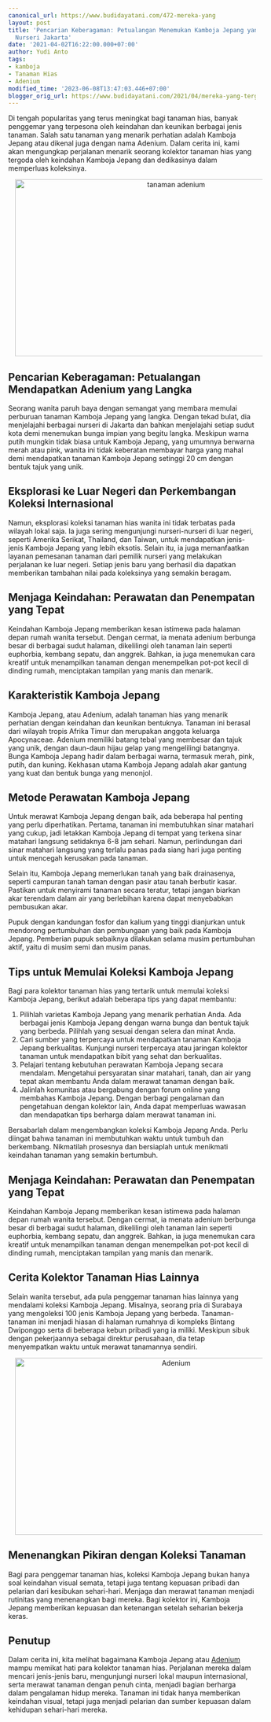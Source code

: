 ```yaml
---
canonical_url: https://www.budidayatani.com/472-mereka-yang
layout: post
title: 'Pencarian Keberagaman: Petualangan Menemukan Kamboja Jepang yang Langka di
  Nurseri Jakarta'
date: '2021-04-02T16:22:00.000+07:00'
author: Yudi Anto
tags:
- kamboja
- Tanaman Hias
- Adenium
modified_time: '2023-06-08T13:47:03.446+07:00'
blogger_orig_url: https://www.budidayatani.com/2021/04/mereka-yang-tergoda-kamboja-jepang.html
---
```


<p>Di tengah popularitas yang terus meningkat bagi tanaman hias, banyak penggemar yang terpesona oleh keindahan dan keunikan berbagai jenis tanaman. Salah satu tanaman yang menarik perhatian adalah Kamboja Jepang atau dikenal juga dengan nama Adenium. Dalam cerita ini, kami akan mengungkap perjalanan menarik seorang kolektor tanaman hias yang tergoda oleh keindahan Kamboja Jepang dan dedikasinya dalam memperluas koleksinya.</p><div class="separator" style="clear: both; text-align: center;"><a href="https://blogger.googleusercontent.com/img/b/R29vZ2xl/AVvXsEhBkn1f00PZ4PUZuKW6W0tvrqoq_mm54S1kOqSTw8u92CG5126zBCIoVahNyW5Mg9FNkg_1h_1E6MJOOxf15suFGHu4U9EEckFyW0GWpC0vk9bEd9kUMpQtW1pxybif-c6uVYWxkpoMl9uZs72qXiALV0XTtB-EKGwkYLpd3-rKSVMMO4G8-SR5EBfWmw/s2133/httpswww.budidayatani.com202104mereka-yang-tergoda-kamboja-jepang.html.jpg" imageanchor="1" style="margin-left: 1em; margin-right: 1em;"><img alt="tanaman adenium" border="0" data-original-height="1200" data-original-width="2133" height="360" src="https://blogger.googleusercontent.com/img/b/R29vZ2xl/AVvXsEhBkn1f00PZ4PUZuKW6W0tvrqoq_mm54S1kOqSTw8u92CG5126zBCIoVahNyW5Mg9FNkg_1h_1E6MJOOxf15suFGHu4U9EEckFyW0GWpC0vk9bEd9kUMpQtW1pxybif-c6uVYWxkpoMl9uZs72qXiALV0XTtB-EKGwkYLpd3-rKSVMMO4G8-SR5EBfWmw/w640-h360/httpswww.budidayatani.com202104mereka-yang-tergoda-kamboja-jepang.html.jpg" width="640" /></a></div><h2>Pencarian Keberagaman: Petualangan Mendapatkan Adenium yang Langka</h2><p>Seorang wanita paruh baya dengan semangat yang membara memulai perburuan tanaman Kamboja Jepang yang langka. Dengan tekad bulat, dia menjelajahi berbagai nurseri di Jakarta dan bahkan menjelajahi setiap sudut kota demi menemukan bunga impian yang begitu langka. Meskipun warna putih mungkin tidak biasa untuk Kamboja Jepang, yang umumnya berwarna merah atau pink, wanita ini tidak keberatan membayar harga yang mahal demi mendapatkan tanaman Kamboja Jepang setinggi 20 cm dengan bentuk tajuk yang unik.</p><h2>Eksplorasi ke Luar Negeri dan Perkembangan Koleksi Internasional</h2><p>Namun, eksplorasi koleksi tanaman hias wanita ini tidak terbatas pada wilayah lokal saja. Ia juga sering mengunjungi nurseri-nurseri di luar negeri, seperti Amerika Serikat, Thailand, dan Taiwan, untuk mendapatkan jenis-jenis Kamboja Jepang yang lebih eksotis. Selain itu, ia juga memanfaatkan layanan pemesanan tanaman dari pemilik nurseri yang melakukan perjalanan ke luar negeri. Setiap jenis baru yang berhasil dia dapatkan memberikan tambahan nilai pada koleksinya yang semakin beragam.</p><h2>Menjaga Keindahan: Perawatan dan Penempatan yang Tepat</h2><p>Keindahan Kamboja Jepang memberikan kesan istimewa pada halaman depan rumah wanita tersebut. Dengan cermat, ia menata adenium berbunga besar di berbagai sudut halaman, dikelilingi oleh tanaman lain seperti euphorbia, kembang sepatu, dan anggrek. Bahkan, ia juga menemukan cara kreatif untuk menampilkan tanaman dengan menempelkan pot-pot kecil di dinding rumah, menciptakan tampilan yang manis dan menarik.</p><h2>Karakteristik Kamboja Jepang</h2><p>Kamboja Jepang, atau Adenium, adalah tanaman hias yang menarik perhatian dengan keindahan dan keunikan bentuknya. Tanaman ini berasal dari wilayah tropis Afrika Timur dan merupakan anggota keluarga Apocynaceae. Adenium memiliki batang tebal yang membesar dan tajuk yang unik, dengan daun-daun hijau gelap yang mengelilingi batangnya. Bunga Kamboja Jepang hadir dalam berbagai warna, termasuk merah, pink, putih, dan kuning. Kekhasan utama Kamboja Jepang adalah akar gantung yang kuat dan bentuk bunga yang menonjol.</p><h2>Metode Perawatan Kamboja Jepang</h2><p>Untuk merawat Kamboja Jepang dengan baik, ada beberapa hal penting yang perlu diperhatikan. Pertama, tanaman ini membutuhkan sinar matahari yang cukup, jadi letakkan Kamboja Jepang di tempat yang terkena sinar matahari langsung setidaknya 6-8 jam sehari. Namun, perlindungan dari sinar matahari langsung yang terlalu panas pada siang hari juga penting untuk mencegah kerusakan pada tanaman.</p><p>Selain itu, Kamboja Jepang memerlukan tanah yang baik drainasenya, seperti campuran tanah taman dengan pasir atau tanah berbutir kasar. Pastikan untuk menyirami tanaman secara teratur, tetapi jangan biarkan akar terendam dalam air yang berlebihan karena dapat menyebabkan pembusukan akar.</p><p>Pupuk dengan kandungan fosfor dan kalium yang tinggi dianjurkan untuk mendorong pertumbuhan dan pembungaan yang baik pada Kamboja Jepang. Pemberian pupuk sebaiknya dilakukan selama musim pertumbuhan aktif, yaitu di musim semi dan musim panas.</p><h2>Tips untuk Memulai Koleksi Kamboja Jepang</h2><p>Bagi para kolektor tanaman hias yang tertarik untuk memulai koleksi Kamboja Jepang, berikut adalah beberapa tips yang dapat membantu:</p><ol><li>Pilihlah varietas Kamboja Jepang yang menarik perhatian Anda. Ada berbagai jenis Kamboja Jepang dengan warna bunga dan bentuk tajuk yang berbeda. Pilihlah yang sesuai dengan selera dan minat Anda.</li><li>Cari sumber yang terpercaya untuk mendapatkan tanaman Kamboja Jepang berkualitas. Kunjungi nurseri terpercaya atau jaringan kolektor tanaman untuk mendapatkan bibit yang sehat dan berkualitas.</li><li>Pelajari tentang kebutuhan perawatan Kamboja Jepang secara mendalam. Mengetahui persyaratan sinar matahari, tanah, dan air yang tepat akan membantu Anda dalam merawat tanaman dengan baik.</li><li>Jalinlah komunitas atau bergabung dengan forum online yang membahas Kamboja Jepang. Dengan berbagi pengalaman dan pengetahuan dengan kolektor lain, Anda dapat memperluas wawasan dan mendapatkan tips berharga dalam merawat tanaman ini.</li></ol><p>Bersabarlah dalam mengembangkan koleksi Kamboja Jepang Anda. Perlu diingat bahwa tanaman ini membutuhkan waktu untuk tumbuh dan berkembang. Nikmatilah prosesnya dan bersiaplah untuk menikmati keindahan tanaman yang semakin bertumbuh.</p><h2>Menjaga Keindahan: Perawatan dan Penempatan yang Tepat</h2><p>Keindahan Kamboja Jepang memberikan kesan istimewa pada halaman depan rumah wanita tersebut. Dengan cermat, ia menata adenium berbunga besar di berbagai sudut halaman, dikelilingi oleh tanaman lain seperti euphorbia, kembang sepatu, dan anggrek. Bahkan, ia juga menemukan cara kreatif untuk menampilkan tanaman dengan menempelkan pot-pot kecil di dinding rumah, menciptakan tampilan yang manis dan menarik.</p><h2>Cerita Kolektor Tanaman Hias Lainnya</h2><p>Selain wanita tersebut, ada pula penggemar tanaman hias lainnya yang mendalami koleksi Kamboja Jepang. Misalnya, seorang pria di Surabaya yang mengoleksi 100 jenis Kamboja Jepang yang berbeda. Tanaman-tanaman ini menjadi hiasan di halaman rumahnya di kompleks Bintang Dwiponggo serta di beberapa kebun pribadi yang ia miliki. Meskipun sibuk dengan pekerjaannya sebagai direktur perusahaan, dia tetap menyempatkan waktu untuk merawat tanamannya sendiri.</p><div class="separator" style="clear: both; text-align: center;"><a href="https://blogger.googleusercontent.com/img/b/R29vZ2xl/AVvXsEiuNl0XDM12gQ54qz9BwEepJPdQz0KkGqYsSatgk6ONr4giQXT1VlN-KKbu4HmqoElpRjkprxlC2pEZJgfvH8jZPRLpSxrK9caKhtFChvGfRavrRmOtoVZ-WkTpPZcYUjFrlq0_UlwIw75iWfMYs1cFpqqdYjbH5Vhywd4kABQWo9eyUXA9SoSbhK_QAw/s2133/Adenium.jpg" imageanchor="1" style="margin-left: 1em; margin-right: 1em;"><img alt="Adenium" border="0" data-original-height="1200" data-original-width="2133" height="360" src="https://blogger.googleusercontent.com/img/b/R29vZ2xl/AVvXsEiuNl0XDM12gQ54qz9BwEepJPdQz0KkGqYsSatgk6ONr4giQXT1VlN-KKbu4HmqoElpRjkprxlC2pEZJgfvH8jZPRLpSxrK9caKhtFChvGfRavrRmOtoVZ-WkTpPZcYUjFrlq0_UlwIw75iWfMYs1cFpqqdYjbH5Vhywd4kABQWo9eyUXA9SoSbhK_QAw/w640-h360/Adenium.jpg" width="640" /></a></div><h2>Menenangkan Pikiran dengan Koleksi Tanaman</h2><p>Bagi para penggemar tanaman hias, koleksi Kamboja Jepang bukan hanya soal keindahan visual semata, tetapi juga tentang kepuasan pribadi dan pelarian dari kesibukan sehari-hari. Menjaga dan merawat tanaman menjadi rutinitas yang menenangkan bagi mereka. Bagi kolektor ini, Kamboja Jepang memberikan kepuasan dan ketenangan setelah seharian bekerja keras.</p><h2>Penutup</h2><p>Dalam cerita ini, kita melihat bagaimana Kamboja Jepang atau <a href="https://www.budidayatani.com/search/label/Adenium">Adenium</a> mampu memikat hati para kolektor tanaman hias. Perjalanan mereka dalam mencari jenis-jenis baru, mengunjungi nurseri lokal maupun internasional, serta merawat tanaman dengan penuh cinta, menjadi bagian berharga dalam pengalaman hidup mereka. Tanaman ini tidak hanya memberikan keindahan visual, tetapi juga menjadi pelarian dan sumber kepuasan dalam kehidupan sehari-hari mereka.</p>